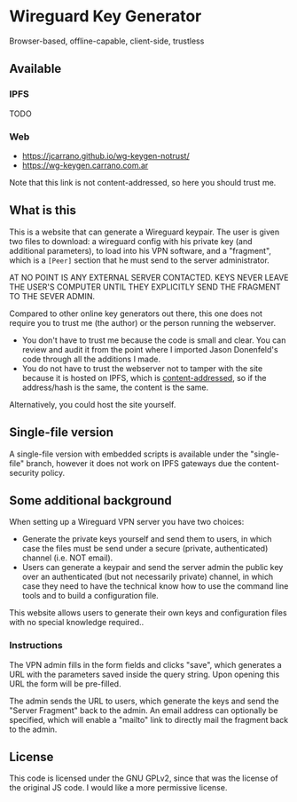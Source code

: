 # Wireguard Key Generator

Browser-based, offline-capable, client-side, trustless

## Available

### IPFS

TODO

### Web

- https://jcarrano.github.io/wg-keygen-notrust/
- https://wg-keygen.carrano.com.ar

Note that this link is not content-addressed, so here you should trust me.

## What is this

This is a website that can generate a Wireguard keypair. The user
is given two files to download: a wireguard config with his private key (and additional parameters),
to load into his VPN software, and a "fragment", which is a `[Peer]` section that he
must send to the server administrator.

AT NO POINT IS ANY EXTERNAL SERVER CONTACTED. KEYS NEVER LEAVE THE USER'S COMPUTER UNTIL
THEY EXPLICITLY SEND THE FRAGMENT TO THE SEVER ADMIN.

Compared to other online key generators out there, this one does not require you to
trust me (the author) or the person running the webserver.

- You don't have to trust me because the code is small and clear. You can review and
  audit it from the point where I imported Jason Donenfeld's code through all
  the additions I made.
- You do not have to trust the webserver not to tamper with the site because it
  is hosted on IPFS, which is [content-addressed](https://en.wikipedia.org/wiki/Content-addressable_storage),
  so if the address/hash is the same, the content is the same.

Alternatively, you could host the site yourself.

## Single-file version

A single-file version with embedded scripts is available under the "single-file"
branch, however it does not work on IPFS gateways due the content-security
policy.

## Some additional background

When setting up a Wireguard VPN server you have two choices:

- Generate the private keys yourself and send them to users, in which
  case the files must be send under a secure (private, authenticated) channel
  (i.e. NOT email).
- Users can generate a keypair and send the server admin the public key over
  an authenticated (but not necessarily private) channel, in which case they
  need to have the technical know how to use the command line tools and to
  build a configuration file.

This website allows users to generate their own keys and configuration files with
no special knowledge required..

### Instructions

The VPN admin fills in the form fields and clicks "save", which generates a URL
with the parameters saved inside the query string. Upon opening this URL the form will
be pre-filled.

The admin sends the URL to users, which generate the keys and send the "Server
Fragment" back to the admin. An email address can optionally be specified,
which will enable a "mailto" link to directly mail the fragment back to the
admin.

## License

This code is licensed under the GNU GPLv2, since that was the license of the
original JS code. I would like a more permissive license.
